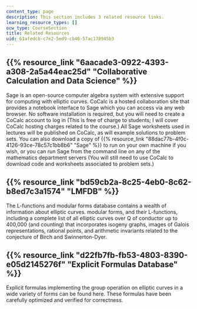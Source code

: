 ```yaml
---
content_type: page
description: This section includes 3 related resource links.
learning_resource_types: []
ocw_type: CourseSection
title: Related Resources
uid: 61afedcb-c7e2-5ed9-cb46-57ac178945b3
---
```


{{% resource_link "6aacade3-0922-4393-a308-2a5a44eac25d" "Collaborative Calculation and Data Science" %}}
----------------------------------------------------------------

Sage is an open-source computer algebra system with extensive support for computing with elliptic curves. CoCalc is a hosted collaboration site that provides a notebook interface to Sage which you can access via any web browser. No software installation is required, but you will need to create a CoCalc account to log in (This is free of charge to students; I will cover CoCalc hosting charges related to the course.) All Sage worksheets used in lectures will be published on CoCalc, as will example solutions to problem sets. You can also download a copy of {{% resource_link "88dac77b-4f0c-4126-93ce-78c57c1bb8b6" "Sage" %}} to run on your own machine if you wish, or you can run Sage from the command line on any of the mathematics department servers (You will still need to use CoCalc to download code and worksheets associated to problem sets.)

{{% resource_link "bd59cb2a-8c25-4eb0-8c62-b8ed7c3a1574" "LMFDB" %}}
------------------------------

The L-functions and modular forms database contains a wealth of information about elliptic curves. modular forms, and their L-functions, including a complete list of all elliptic curves over Q of conductor up to 400,000 (and counting) that incorporates isogeny graphs, images of Galois representations, rational points, and arithmetic invariants related to the conjecture of Birch and Swinnerton-Dyer.

{{% resource_link "d22fb7fb-fb53-4803-8390-e05d2145276f" "Explicit Formulas Database" %}}
-----------------------------------------------------------

Explicit formulas implementing the group operation on elliptic curves in a wide variety of forms can be found here. These formulas have been carefully optimized and verified for correctness.